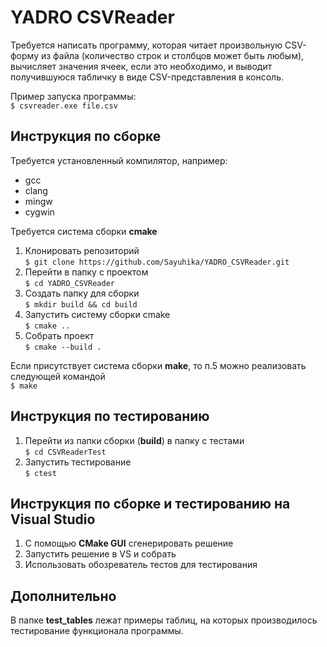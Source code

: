 # YADRO CSVReader
Требуется написать программу, которая читает произвольную CSV-форму из файла (количество строк и столбцов может быть
любым), вычисляет значения ячеек, если это необходимо, и выводит получившуюся табличку в виде CSV-представления в
консоль.

Пример запуска программы:   
`$ csvreader.exe file.csv`

## Инструкция по сборке

Требуется установленный компилятор, например:
* gcc
* clang
* mingw
* cygwin

Требуется система сборки **cmake**

1. Клонировать репозиторий  
`$ git clone https://github.com/Sayuhika/YADRO_CSVReader.git`
2. Перейти в папку с проектом  
`$ cd YADRO_CSVReader`
3. Создать папку для сборки  
`$ mkdir build && cd build`
4. Запустить систему сборки cmake  
`$ cmake ..`
5. Собрать проект  
`$ cmake --build .`

Если присутствует система сборки **make**, то п.5 можно реализовать следующей командой  
`$ make`

## Инструкция по тестированию

1. Перейти из папки сборки (**build**) в папку с тестами  
`$ cd CSVReaderTest`
2. Запустить тестирование  
`$ ctest`

## Инструкция по сборке и тестированию на Visual Studio

1. С помощью **CMake GUI** сгенерировать решение
2. Запустить решение в VS и собрать
3. Использовать обозреватель тестов для тестирования

## Дополнительно

В папке **test_tables** лежат примеры таблиц, на которых производилось тестирование функционала программы.